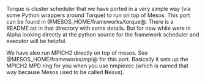 Torque is cluster scheduler that we have ported in a very simple way (via some Python wrappers around Torque) to run on top of Mesos. This port can be found in @MESOS_HOME/frameworks/torque@. There is a README.txt in that directory with some details. But for now while were in Alpha looking directly at the python source for the framework scheduler and executor will be helpful.

We have also run MPICH2 directly on top of mesos. See @MESOS_HOME/frameworks/mpi@ for this port. Basically it sets up the MPICH2 MPD ring for you when you use nmpiexec (which is named that way because Mesos used to be called <b>N</b>exus).